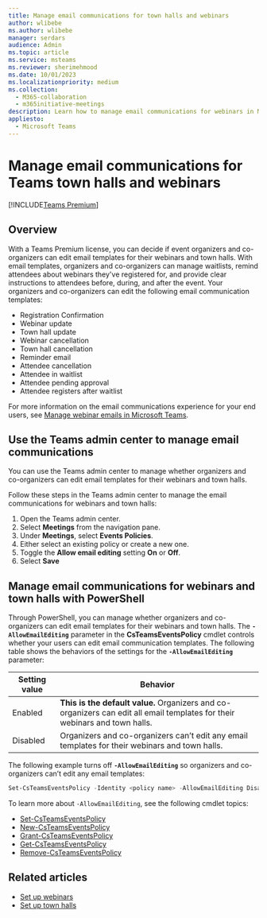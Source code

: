 ```yaml
---
title: Manage email communications for town halls and webinars
author: wlibebe
ms.author: wlibebe
manager: serdars
audience: Admin
ms.topic: article
ms.service: msteams
ms.reviewer: sherimehmood
ms.date: 10/01/2023
ms.localizationpriority: medium
ms.collection: 
  - M365-collaboration
  - m365initiative-meetings
description: Learn how to manage email communications for webinars in Microsoft Teams for admins.
appliesto: 
  - Microsoft Teams
---
```

# Manage email communications for Teams town halls and webinars

[!INCLUDE[Teams Premium](includes/teams-premium-ecm.md)]

## Overview

With a Teams Premium license, you can decide if event organizers and co-organizers can edit email templates for their webinars and town halls. With email templates, organizers and co-organizers can manage waitlists, remind attendees about webinars they've registered for, and provide clear instructions to attendees before, during, and after the event.
Your organizers and co-organizers can edit the following email communication templates:

- Registration Confirmation
- Webinar update
- Town hall update
- Webinar cancellation
- Town hall cancellation
- Reminder email
- Attendee cancellation
- Attendee in waitlist
- Attendee pending approval
- Attendee registers after waitlist

For more information on the email communications experience for your end users, see [Manage webinar emails in Microsoft Teams](https://support.microsoft.com/office/manage-webinar-emails-in-microsoft-teams-d0006848-f707-494f-b0a4-eeebcbc723be).

## Use the Teams admin center to manage email communications

You can use the Teams admin center to manage whether organizers and co-organizers can edit email templates for their webinars and town halls.

Follow these steps in the Teams admin center to manage the email communications for webinars and town halls:

1. Open the Teams admin center.
2. Select **Meetings** from the navigation pane.
3. Under **Meetings**, select **Events Policies**.
4. Either select an existing policy or create a new one.
5. Toggle the **Allow email editing** setting **On** or **Off**.
6. Select **Save**

## Manage email communications for webinars and town halls with PowerShell

Through PowerShell, you can manage whether organizers and co-organizers can edit email templates for their webinars and town halls.
The **`-AllowEmailEditing`** parameter in the **CsTeamsEventsPolicy** cmdlet controls whether your users can edit email communication templates.
The following table shows the behaviors of the settings for the **`-AllowEmailEditing`** parameter:

|Setting value| Behavior|
|---------|---------------|
|Enabled| **This is the default value.** Organizers and co-organizers can edit all email templates for their webinars and town halls.|
|Disabled| Organizers and co-organizers can’t edit any email templates for their webinars and town halls.|

The following example turns off **`-AllowEmailEditing`** so organizers and co-organizers can’t edit any email templates:

```PowerShell
Set-CsTeamsEventsPolicy -Identity <policy name> -AllowEmailEditing Disabled
```

To learn more about `-AllowEmailEditing`, see the following cmdlet topics:

- [Set-CsTeamsEventsPolicy](/powershell/module/teams/set-csteamseventspolicy)
- [New-CsTeamsEventsPolicy](/powershell/module/teams/new-csteamseventspolicy)
- [Grant-CsTeamsEventsPolicy](/powershell/module/teams/grant-csteamseventspolicy)
- [Get-CsTeamsEventsPolicy](/powershell/module/teams/get-csteamseventspolicy)
- [Remove-CsTeamsEventsPolicy](/powershell/module/teams/remove-csteamseventspolicy)

## Related articles

- [Set up webinars](set-up-webinars.md)
- [Set up town halls](set-up-town-halls.md)
